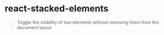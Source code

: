 # react-stacked-elements

> Toggle the visibility of two elements without removing them from the document layout
